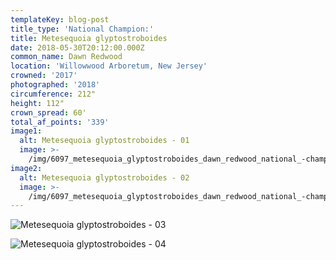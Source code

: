 ```yaml
---
templateKey: blog-post
title_type: 'National Champion:'
title: Metesequoia glyptostroboides
date: 2018-05-30T20:12:00.000Z
common_name: Dawn Redwood
location: 'Willowwood Arboretum, New Jersey'
crowned: '2017'
photographed: '2018'
circumference: 212"
height: 112"
crown_spread: 60'
total_af_points: '339'
image1:
  alt: Metesequoia glyptostroboides - 01
  image: >-
    /img/6097_metesequoia_glyptostroboides_dawn_redwood_national_-champion_willow_wood_arboretum_nj_american_forests_brian_kelley_6_5_2019_full.jpg
image2:
  alt: Metesequoia glyptostroboides - 02
  image: >-
    /img/6097_metesequoia_glyptostroboides_dawn_redwood_national_-champion_willow_wood_arboretum_nj_american_forests_brian_kelley_6_5_2019_full_2.jpg
---
```

![Metesequoia glyptostroboides - 03](/img/6097_metesequoia_glyptostroboides_dawn_redwood_national_-champion_willow_wood_arboretum_nj_american_forests_brian_kelley_6_5_2019_base.jpg)

![Metesequoia glyptostroboides - 04](/img/6097_metesequoia_glyptostroboides_dawn_redwood_national_-champion_willow_wood_arboretum_nj_american_forests_brian_kelley_6_5_2019_scale.jpg)

